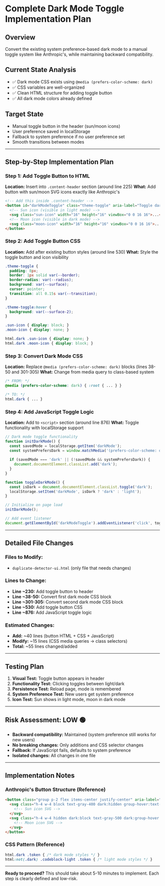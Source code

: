 # **Complete Dark Mode Toggle Implementation Plan**

## **Overview**
Convert the existing system preference-based dark mode to a manual toggle system like Anthropic's, while maintaining backward compatibility.

## **Current State Analysis**
- ✅ Dark mode CSS exists using `@media (prefers-color-scheme: dark)`
- ✅ CSS variables are well-organized
- ✅ Clean HTML structure for adding toggle button
- ✅ All dark mode colors already defined

## **Target State**
- Manual toggle button in the header (sun/moon icons)
- User preference saved in localStorage
- Fallback to system preference if no user preference set
- Smooth transitions between modes

---

## **Step-by-Step Implementation Plan**

### **Step 1: Add Toggle Button to HTML**
**Location:** Insert into `.content-header` section (around line 225)
**What:** Add button with sun/moon SVG icons exactly like Anthropic's

```html
<!-- Add this inside .content-header -->
<button id="darkModeToggle" class="theme-toggle" aria-label="Toggle dark mode">
  <!-- Sun icon (visible in light mode) -->
  <svg class="sun-icon" width="16" height="16" viewBox="0 0 16 16">...</svg>
  <!-- Moon icon (visible in dark mode) -->
  <svg class="moon-icon" width="16" height="16" viewBox="0 0 16 16">...</svg>
</button>
```

### **Step 2: Add Toggle Button CSS**
**Location:** Add after existing button styles (around line 530)
**What:** Style the toggle button and icon visibility

```css
.theme-toggle {
  padding: 8px;
  border: 1px solid var(--border);
  border-radius: var(--radius);
  background: var(--surface);
  cursor: pointer;
  transition: all 0.15s var(--transition);
}

.theme-toggle:hover {
  background: var(--surface-2);
}

.sun-icon { display: block; }
.moon-icon { display: none; }

html.dark .sun-icon { display: none; }
html.dark .moon-icon { display: block; }
```

### **Step 3: Convert Dark Mode CSS**
**Location:** Replace `@media (prefers-color-scheme: dark)` blocks (lines 38-50 and 301-305)
**What:** Change from media query to class-based system

```css
/* FROM: */
@media (prefers-color-scheme: dark) { :root { ... } }

/* TO: */
html.dark { ... }
```

### **Step 4: Add JavaScript Toggle Logic**
**Location:** Add to `<script>` section (around line 876)
**What:** Toggle functionality with localStorage support

```javascript
// Dark mode toggle functionality
function initDarkMode() {
  const savedMode = localStorage.getItem('darkMode');
  const systemPrefersDark = window.matchMedia('(prefers-color-scheme: dark)').matches;
  
  if (savedMode === 'dark' || (!savedMode && systemPrefersDark)) {
    document.documentElement.classList.add('dark');
  }
}

function toggleDarkMode() {
  const isDark = document.documentElement.classList.toggle('dark');
  localStorage.setItem('darkMode', isDark ? 'dark' : 'light');
}

// Initialize on page load
initDarkMode();

// Add event listener
document.getElementById('darkModeToggle').addEventListener('click', toggleDarkMode);
```

---

## **Detailed File Changes**

### **Files to Modify:** 
- `duplicate-detector-ui.html` (only file that needs changes)

### **Lines to Change:**
- **Line ~230:** Add toggle button to header
- **Line ~38-50:** Convert first dark mode CSS block
- **Line ~301-305:** Convert second dark mode CSS block  
- **Line ~530:** Add toggle button CSS
- **Line ~876:** Add JavaScript toggle logic

### **Estimated Changes:**
- **Add:** ~40 lines (button HTML + CSS + JavaScript)
- **Modify:** ~15 lines (CSS media queries → class selectors)
- **Total:** ~55 lines changed/added

---

## **Testing Plan**

1. **Visual Test:** Toggle button appears in header
2. **Functionality Test:** Clicking toggles between light/dark
3. **Persistence Test:** Reload page, mode is remembered
4. **System Preference Test:** New users get system preference
5. **Icon Test:** Sun shows in light mode, moon in dark mode

---

## **Risk Assessment: LOW** 🟢

- **Backward compatibility:** Maintained (system preference still works for new users)
- **No breaking changes:** Only additions and CSS selector changes
- **Fallback:** If JavaScript fails, defaults to system preference
- **Isolated changes:** All changes in one file

---

## **Implementation Notes**

### **Anthropic's Button Structure (Reference)**
```html
<button class="group p-2 flex items-center justify-center" aria-label="Toggle dark mode">
  <svg class="h-4 w-4 block text-gray-400 dark:hidden group-hover:text-gray-600">
    <!-- Sun icon SVG -->
  </svg>
  <svg class="h-4 w-4 hidden dark:block text-gray-500 dark:group-hover:text-gray-300">
    <!-- Moon icon SVG -->
  </svg>
</button>
```

### **CSS Pattern (Reference)**
```css
html.dark .token { /* dark mode styles */ }
html:not(.dark) .codeblock-light .token { /* light mode styles */ }
```

---

**Ready to proceed?** This should take about 5-10 minutes to implement. Each step is clearly defined and low-risk.